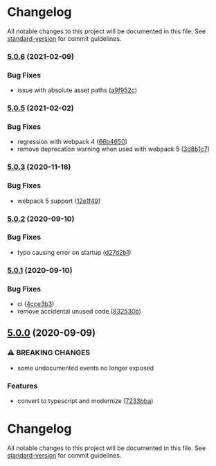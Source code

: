 # Changelog

All notable changes to this project will be documented in this file. See [standard-version](https://github.com/conventional-changelog/standard-version) for commit guidelines.

### [5.0.6](https://github.com/DylanPiercey/spawn-server-webpack-plugin/compare/v5.0.5...v5.0.6) (2021-02-09)


### Bug Fixes

* issue with absolute asset paths ([a9f952c](https://github.com/DylanPiercey/spawn-server-webpack-plugin/commit/a9f952c54f8cb33bd2ef829abe85fce8a0355590))

### [5.0.5](https://github.com/DylanPiercey/spawn-server-webpack-plugin/compare/v5.0.3...v5.0.5) (2021-02-02)


### Bug Fixes

* regression with webpack 4 ([66b4650](https://github.com/DylanPiercey/spawn-server-webpack-plugin/commit/66b4650222123bf648084545aacdd4cf247f3f9d))
* remove deprecation warning when used with webpack 5 ([3d8b1c7](https://github.com/DylanPiercey/spawn-server-webpack-plugin/commit/3d8b1c71c2ecc0746f60d2aa4a32472f5acf768a))

### [5.0.3](https://github.com/DylanPiercey/spawn-server-webpack-plugin/compare/v5.0.2...v5.0.3) (2020-11-16)


### Bug Fixes

* webpack 5 support ([12e1f49](https://github.com/DylanPiercey/spawn-server-webpack-plugin/commit/12e1f497427a5cc2e6d212664d4adc15482558e6))

### [5.0.2](https://github.com/DylanPiercey/spawn-server-webpack-plugin/compare/v5.0.1...v5.0.2) (2020-09-10)


### Bug Fixes

* typo causing error on startup ([d27d2b1](https://github.com/DylanPiercey/spawn-server-webpack-plugin/commit/d27d2b1ab346e492d32edd0a9a02fd25513c6b4b))

### [5.0.1](https://github.com/DylanPiercey/spawn-server-webpack-plugin/compare/v5.0.0...v5.0.1) (2020-09-10)


### Bug Fixes

* ci ([4cce3b3](https://github.com/DylanPiercey/spawn-server-webpack-plugin/commit/4cce3b379475f3b8752d44cd350f056eecac0dd3))
* remove accidental unused code ([832530b](https://github.com/DylanPiercey/spawn-server-webpack-plugin/commit/832530b6eb90ce162b1355e4deef843bbdb5a9df))

## [5.0.0](https://github.com/DylanPiercey/spawn-server-webpack-plugin/compare/v4.0.5...v5.0.0) (2020-09-09)


### ⚠ BREAKING CHANGES

* some undocumented events no longer exposed

### Features

* convert to typescript and modernize ([7233bba](https://github.com/DylanPiercey/spawn-server-webpack-plugin/commit/7233bbae97b392cc76cc1af4b6995652288d64ce))

# Changelog

All notable changes to this project will be documented in this file. See [standard-version](https://github.com/conventional-changelog/standard-version) for commit guidelines.
